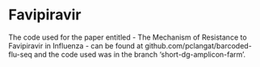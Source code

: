 # Favipiravir
The code used for the paper entitled - The Mechanism of Resistance to Favipiravir in Influenza - can be found at github.com/pclangat/barcoded-flu-seq and the code used was in the branch ‘short-dg-amplicon-farm’.
